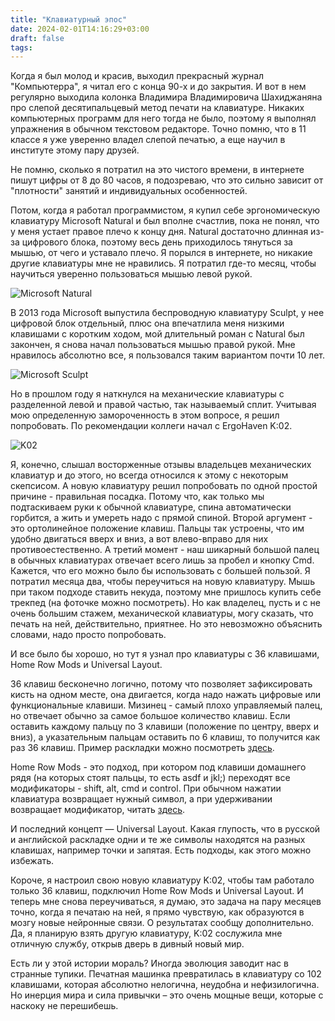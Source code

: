 ```yaml
---
title: "Клавиатурный эпос"
date: 2024-02-01T14:16:29+03:00
draft: false
tags:
---
```


Когда я был молод и красив, выходил прекрасный журнал "Компьютерра", я читал его с конца 90-х и до закрытия. И вот в нем регулярно выходила колонка Владимира Владимировича Шахиджаняна про слепой десятипальцевый метод печати на клавиатуре. Никаких компьютерных программ для него тогда не было, поэтому я выполнял упражнения в обычном текстовом редакторе. Точно помню, что в 11 классе я уже уверенно владел слепой печатью, а еще научил в институте этому пару друзей.

<!--more-->

Не помню, сколько я потратил на это чистого времени, в интернете пишут цифры от 8 до 80 часов, я подозреваю, что это сильно зависит от "плотности" занятий и индивидуальных особенностей.

Потом, когда я работал программистом, я купил себе эргономическую клавиатуру Microsoft Natural и был вполне счастлив, пока не понял, что у меня устает правое плечо к концу дня. Natural достаточно длинная из-за цифрового блока, поэтому весь день приходилось тянуться за мышью, от чего и уставало плечо. Я порылся в интернете, но никакие другие клавиатуры мне не нравились. Я потратил где-то месяц, чтобы научиться уверенно пользоваться мышью левой рукой.

![Microsoft Natural](/images/ms-natural.jpg)

В 2013 года Microsoft выпустила беспроводную клавиатуру Sculpt, у нее цифровой блок отдельный, плюс она впечатлила меня низкими клавишами с коротким ходом, мой длительный роман с Natural был закончен, я снова начал пользоваться мышью правой рукой. Мне нравилось абсолютно все, я пользовался таким вариантом почти 10 лет.

![Microsoft Sculpt](/images/ms-sculpt.jpg)

Но в прошлом году я наткнулся на механические клавиатуры с разделенной левой и правой частью, так называемый сплит. Учитывая мою определенную замороченность в этом вопросе, я решил попробовать. По рекомендации коллеги начал с ErgoHaven K:02.

![K02](/images/k02.jpg)

Я, конечно, слышал восторженные отзывы владельцев механических клавиатур и до этого, но всегда относился к этому с некоторым скепсисом. А новую клавиатуру решил попробовать по одной простой причине - правильная посадка. Потому что, как только мы подтаскиваем руки к обычной клавиатуре, спина автоматически горбится, а жить и умереть надо с прямой спиной. Второй аргумент - это ортолинейное положение клавиш. Пальцы так устроены, что им удобно двигаться вверх и вниз, а вот влево-вправо для них противоестественно.  А третий момент - наш шикарный большой палец в обычных клавиатурах отвечает всего лишь за пробел и кнопку Cmd. Кажется, что его можно было бы использовать с большей пользой. Я потратил месяца два, чтобы переучиться на новую клавиатуру. Мышь при таком подходе ставить некуда, поэтому мне пришлось купить себе трекпед (на фоточке можно посмотреть). Но как владелец, пусть и с не очень большим стажем, механической клавиатуры, могу сказать, что печать на ней, действительно, приятнее. Но это невозможно объяснить словами, надо просто попробовать.

И все было бы хорошо, но тут я узнал про клавиатуры с 36 клавишами, Home Row Mods и Universal Layout.

36 клавиш бесконечно логично, потому что позволяет зафиксировать кисть на одном месте, она двигается, когда надо нажать цифровые или функциональные клавиши. Мизинец - самый плохо управляемый палец, но отвечает обычно за самое большое количество клавиш. Если оставить каждому пальцу по 3 клавиши (положение по центру, вверх и вниз), а указательным пальцам оставить по 6 клавиш, то получится как раз 36 клавиш. Пример раскладки можно посмотреть [здесь](https://github.com/braindefender/wellum/blob/master/README_RU.md).

Home Row Mods - это подход, при котором под клавиши домашнего рядя (на которых стоят пальцы, то есть asdf и jkl;) переходят все модификаторы - shift, alt, cmd и control. При обычном нажатии клавиатура возвращает нужный символ, а при удерживании возвращает модификатор, читать [здесь](https://precondition.github.io/home-row-mods).

И последний концепт — Universal Layout. Какая глупость, что в русской и английской раскладке одни и те же символы находятся на разных клавишах, например точки и запятая. Есть подходы, как этого можно избежать.

Короче, я настроил свою новую клавиатуру K:02, чтобы там работало только 36 клавиш, подключил Home Row Mods и Universal Layout. И теперь мне снова переучиваться, я думаю, это задача на пару месяцев точно, когда я печатаю на ней, я прямо чувствую, как образуются в мозгу новые нейронные связи. О результатах сообщу дополнительно. Да, я планирую взять другую клавиатуру, K:02 сослужила мне отличную службу, открыв дверь в дивный новый мир.

Есть ли у этой истории мораль? Иногда эволюция заводит нас в странные тупики. Печатная машинка превратилась в клавиатуру со 102 клавишами, которая абсолютно нелогична, неудобна и нефизилогична. Но инерция мира и сила привычки – это очень мощные вещи, которые с наскоку не перешибешь.
